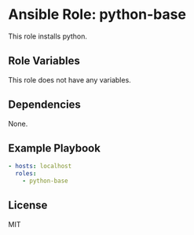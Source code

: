 # Ansible Role: python-base

This role installs python.

## Role Variables

This role does not have any variables.

## Dependencies

None.

## Example Playbook

```yaml
- hosts: localhost
  roles:
    - python-base
```

## License

MIT
